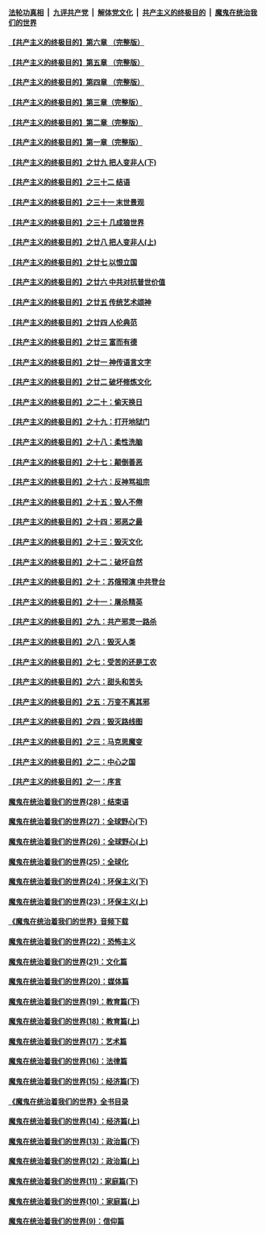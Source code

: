 ####  [法轮功真相](../../../../basic/blob/master/README.md?t=07090931) &nbsp;|&nbsp; [九评共产党](../../../../9ping.md/blob/master/README.md?t=07090931) &nbsp;|&nbsp; [解体党文化](../../../../jtdwh.md/blob/master/README.md?t=07090931)  &nbsp;|&nbsp; [共产主义的终极目的](../../../../gczydzjmd.md/blob/master/README.md?t=07090931) &nbsp;|&nbsp; [魔鬼在统治我们的世界](../../../../mgztzwmdsj.md/blob/master/README.md?t=07090931) 

#### [【共产主义的终极目的】第六章 （完整版）](../pages/nsc422/n11428913.md?t=07090931) 

#### [【共产主义的终极目的】第五章 （完整版）](../pages/nsc422/n11428912.md?t=07090931) 

#### [【共产主义的终极目的】第四章 （完整版）](../pages/nsc422/n11428907.md?t=07090931) 

#### [【共产主义的终极目的】第三章（完整版）](../pages/nsc422/n11428848.md?t=07090931) 

#### [【共产主义的终极目的】第二章（完整版）](../pages/nsc422/n11428831.md?t=07090931) 

#### [【共产主义的终极目的】第一章（完整版）](../pages/nsc422/n11417651.md?t=07090931) 

#### [【共产主义的终极目的】之廿九 把人变非人(下)](../pages/nsc422/n11344140.md?t=07090931) 

#### [【共产主义的终极目的】之三十二 结语](../pages/nsc422/n11360535.md?t=07090931) 

#### [【共产主义的终极目的】之三十一 末世景观](../pages/nsc422/n11351129.md?t=07090931) 

#### [【共产主义的终极目的】之三十 几成狼世界](../pages/nsc422/n11348280.md?t=07090931) 

#### [【共产主义的终极目的】之廿八 把人变非人(上)](../pages/nsc422/n11340492.md?t=07090931) 

#### [【共产主义的终极目的】之廿七 以恨立国](../pages/nsc422/n11336944.md?t=07090931) 

#### [【共产主义的终极目的】之廿六 中共对抗普世价值](../pages/nsc422/n11324785.md?t=07090931) 

#### [【共产主义的终极目的】之廿五 传统艺术颂神](../pages/nsc422/n11296396.md?t=07090931) 

#### [【共产主义的终极目的】之廿四 人伦典范](../pages/nsc422/n11296397.md?t=07090931) 

#### [【共产主义的终极目的】之廿三 富而有德](../pages/nsc422/n11283598.md?t=07090931) 

#### [【共产主义的终极目的】之廿一 神传语言文字](../pages/nsc422/n11263265.md?t=07090931) 

#### [【共产主义的终极目的】之廿二 破坏修炼文化](../pages/nsc422/n11245728.md?t=07090931) 

#### [【共产主义的终极目的】之二十：偷天换日](../pages/nsc422/n11238846.md?t=07090931) 

#### [【共产主义的终极目的】之十九：打开地狱门](../pages/nsc422/n11206376.md?t=07090931) 

#### [【共产主义的终极目的】之十八：柔性洗脑](../pages/nsc422/n11199994.md?t=07090931) 

#### [【共产主义的终极目的】之十七：颠倒善恶](../pages/nsc422/n11179782.md?t=07090931) 

#### [【共产主义的终极目的】之十六：反神骂祖宗](../pages/nsc422/n11166798.md?t=07090931) 

#### [【共产主义的终极目的】之十五：毁人不倦](../pages/nsc422/n11166792.md?t=07090931) 

#### [【共产主义的终极目的】之十四：邪恶之最](../pages/nsc422/n11150249.md?t=07090931) 

#### [【共产主义的终极目的】之十三：毁灭文化](../pages/nsc422/n11135227.md?t=07090931) 

#### [【共产主义的终极目的】之十二：破坏自然](../pages/nsc422/n11135214.md?t=07090931) 

#### [【共产主义的终极目的】之十：苏俄预演 中共登台](../pages/nsc422/n11118424.md?t=07090931) 

#### [【共产主义的终极目的】之十一：屠杀精英](../pages/nsc422/n11118442.md?t=07090931) 

#### [【共产主义的终极目的】之九：共产邪灵一路杀](../pages/nsc422/n11114139.md?t=07090931) 

#### [【共产主义的终极目的】之八：毁灭人类](../pages/nsc422/n11108503.md?t=07090931) 

#### [【共产主义的终极目的】之七：受苦的还是工农](../pages/nsc422/n11101809.md?t=07090931) 

#### [【共产主义的终极目的】之六：甜头和苦头](../pages/nsc422/n11096971.md?t=07090931) 

#### [【共产主义的终极目的】之五：万变不离其邪](../pages/nsc422/n11091285.md?t=07090931) 

#### [【共产主义的终极目的】之四：毁灭路线图](../pages/nsc422/n11086284.md?t=07090931) 

#### [【共产主义的终极目的】之三：马克思魔变](../pages/nsc422/n11061941.md?t=07090931) 

#### [【共产主义的终极目的】之二：中心之国](../pages/nsc422/n11047728.md?t=07090931) 

#### [【共产主义的终极目的】之一：序言](../pages/nsc422/n11086077.md?t=07090931) 

#### [魔鬼在统治着我们的世界(28)：结束语](../pages/nsc422/n10936246.md?t=07090931) 

#### [魔鬼在统治着我们的世界(27)：全球野心(下)](../pages/nsc422/n10928319.md?t=07090931) 

#### [魔鬼在统治着我们的世界(26)：全球野心(上)](../pages/nsc422/n10900318.md?t=07090931) 

#### [魔鬼在统治着我们的世界(25)：全球化](../pages/nsc422/n10788205.md?t=07090931) 

#### [魔鬼在统治着我们的世界(24)：环保主义(下)](../pages/nsc422/n10695307.md?t=07090931) 

#### [魔鬼在统治着我们的世界(23)：环保主义(上)](../pages/nsc422/n10688613.md?t=07090931) 

#### [《魔鬼在统治着我们的世界》音频下载](../pages/nsc422/n10635553.md?t=07090931) 

#### [魔鬼在统治着我们的世界(22)：恐怖主义](../pages/nsc422/n10614727.md?t=07090931) 

#### [魔鬼在统治着我们的世界(21)：文化篇](../pages/nsc422/n10597706.md?t=07090931) 

#### [魔鬼在统治着我们的世界(20)：媒体篇](../pages/nsc422/n10586579.md?t=07090931) 

#### [魔鬼在统治着我们的世界(19)：教育篇(下)](../pages/nsc422/n10564808.md?t=07090931) 

#### [魔鬼在统治着我们的世界(18)：教育篇(上)](../pages/nsc422/n10526970.md?t=07090931) 

#### [魔鬼在统治着我们的世界(17)：艺术篇](../pages/nsc422/n10499093.md?t=07090931) 

#### [魔鬼在统治着我们的世界(16)：法律篇](../pages/nsc422/n10485969.md?t=07090931) 

#### [魔鬼在统治着我们的世界(15)：经济篇(下)](../pages/nsc422/n10469975.md?t=07090931) 

#### [《魔鬼在统治着我们的世界》全书目录](../pages/nsc422/n10464261.md?t=07090931) 

#### [魔鬼在统治着我们的世界(14)：经济篇(上)](../pages/nsc422/n10457370.md?t=07090931) 

#### [魔鬼在统治着我们的世界(13)：政治篇(下)](../pages/nsc422/n10448270.md?t=07090931) 

#### [魔鬼在统治着我们的世界(12)：政治篇(上)](../pages/nsc422/n10444576.md?t=07090931) 

#### [魔鬼在统治着我们的世界(11)：家庭篇(下)](../pages/nsc422/n10440961.md?t=07090931) 

#### [魔鬼在统治着我们的世界(10)：家庭篇(上)](../pages/nsc422/n10435448.md?t=07090931) 

#### [魔鬼在统治着我们的世界(9)：信仰篇](../pages/nsc422/n10432159.md?t=07090931) 

